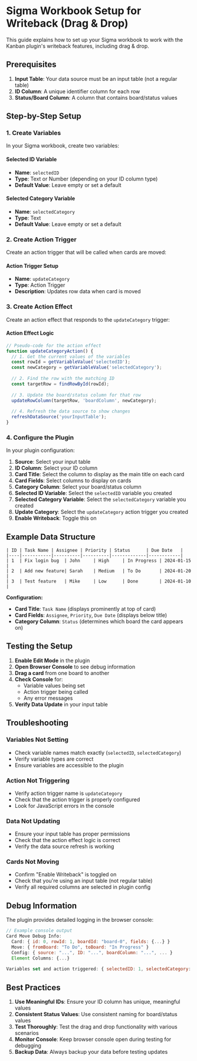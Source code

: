 # Sigma Workbook Setup for Writeback (Drag & Drop)

This guide explains how to set up your Sigma workbook to work with the Kanban plugin's writeback features, including drag & drop.

## Prerequisites

1. **Input Table**: Your data source must be an input table (not a regular table)
2. **ID Column**: A unique identifier column for each row
3. **Status/Board Column**: A column that contains board/status values

## Step-by-Step Setup

### 1. Create Variables

In your Sigma workbook, create two variables:

#### Selected ID Variable
- **Name**: `selectedID`
- **Type**: Text or Number (depending on your ID column type)
- **Default Value**: Leave empty or set a default

#### Selected Category Variable  
- **Name**: `selectedCategory`
- **Type**: Text
- **Default Value**: Leave empty or set a default

### 2. Create Action Trigger

Create an action trigger that will be called when cards are moved:

#### Action Trigger Setup
- **Name**: `updateCategory`
- **Type**: Action Trigger
- **Description**: Updates row data when card is moved

### 3. Create Action Effect

Create an action effect that responds to the `updateCategory` trigger:

#### Action Effect Logic
```javascript
// Pseudo-code for the action effect
function updateCategoryAction() {
  // 1. Get the current values of the variables
  const rowId = getVariableValue('selectedID');
  const newCategory = getVariableValue('selectedCategory');
  
  // 2. Find the row with the matching ID
  const targetRow = findRowById(rowId);
  
  // 3. Update the board/status column for that row
  updateRowColumn(targetRow, 'boardColumn', newCategory);
  
  // 4. Refresh the data source to show changes
  refreshDataSource('yourInputTable');
}
```

### 4. Configure the Plugin

In your plugin configuration:

1. **Source**: Select your input table
2. **ID Column**: Select your ID column
3. **Card Title**: Select the column to display as the main title on each card
4. **Card Fields**: Select columns to display on cards
5. **Category Column**: Select your board/status column
6. **Selected ID Variable**: Select the `selectedID` variable you created
7. **Selected Category Variable**: Select the `selectedCategory` variable you created
8. **Update Category**: Select the `updateCategory` action trigger you created
9. **Enable Writeback**: Toggle this on

## Example Data Structure

```
| ID | Task Name | Assignee | Priority | Status      | Due Date   |
|----|-----------|----------|----------|-------------|------------|
| 1  | Fix login bug  | John     | High     | In Progress | 2024-01-15 |
| 2  | Add new feature| Sarah    | Medium   | To Do       | 2024-01-20 |
| 3  | Test feature   | Mike     | Low      | Done        | 2024-01-10 |
```

**Configuration:**
- **Card Title**: `Task Name` (displays prominently at top of card)
- **Card Fields**: `Assignee`, `Priority`, `Due Date` (displays below title)
- **Category Column**: `Status` (determines which board the card appears on)

## Testing the Setup

1. **Enable Edit Mode** in the plugin
2. **Open Browser Console** to see debug information
3. **Drag a card** from one board to another
4. **Check Console** for:
   - Variable values being set
   - Action trigger being called
   - Any error messages
5. **Verify Data Update** in your input table

## Troubleshooting

### Variables Not Setting
- Check variable names match exactly (`selectedID`, `selectedCategory`)
- Verify variable types are correct
- Ensure variables are accessible to the plugin

### Action Not Triggering
- Verify action trigger name is `updateCategory`
- Check that the action trigger is properly configured
- Look for JavaScript errors in the console

### Data Not Updating
- Ensure your input table has proper permissions
- Check that the action effect logic is correct
- Verify the data source refresh is working

### Cards Not Moving
- Confirm "Enable Writeback" is toggled on
- Check that you're using an input table (not regular table)
- Verify all required columns are selected in plugin config

## Debug Information

The plugin provides detailed logging in the browser console:

```javascript
// Example console output
Card Move Debug Info:
  Card: { id: 0, rowId: 1, boardId: "board-0", fields: {...} }
  Move: { fromBoard: "To Do", toBoard: "In Progress" }
  Config: { source: "...", ID: "...", boardColumn: "...", ... }
  Element Columns: {...}
  
Variables set and action triggered: { selectedID: 1, selectedCategory: "In Progress" }
```

## Best Practices

1. **Use Meaningful IDs**: Ensure your ID column has unique, meaningful values
2. **Consistent Status Values**: Use consistent naming for board/status values
3. **Test Thoroughly**: Test the drag and drop functionality with various scenarios
4. **Monitor Console**: Keep browser console open during testing for debugging
5. **Backup Data**: Always backup your data before testing updates 
